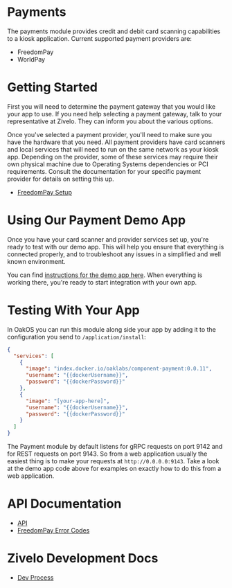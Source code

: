 # Payments

The payments module provides credit and debit card scanning capabilities to a kiosk application.  Current supported payment providers are:

* FreedomPay
* WorldPay

# Getting Started

First you will need to determine the payment gateway that you would like your app to use.  If you need help selecting a payment gateway, talk to your representative at Zivelo.  They can inform you about the various options.

Once you've selected a payment provider, you'll need to make sure you have the hardware that you need.  All payment providers have card scanners and local services that will need to run on the same network as your kiosk app.  Depending on the provider, some of these services may require their own physical machine due to Operating Systems dependencies or PCI requirements.  Consult the documentation for your specific payment provider for details on setting this up.

* [FreedomPay Setup](docs/freedompay-setup.md)

# Using Our Payment Demo App

Once you have your card scanner and provider services set up, you're ready to test with our demo app.  This will help you ensure that everything is connected properly, and to troubleshoot any issues in a simplified and well known environment.

You can find [instructions for the demo app here](https://github.com/OakLabsInc/payment-demo/).  When everything is working there, you're ready to start integration with your own app.

# Testing With Your App

In OakOS you can run this module along side your app by adding it to the configuration you send to `/application/install`:

```json
{
  "services": [
    {
      "image": "index.docker.io/oaklabs/component-payment:0.0.11",
      "username": "{{dockerUsername}}",
      "password": "{{dockerPassword}}"
    },
    {
      "image": "[your-app-here]",
      "username": "{{dockerUsername}}",
      "password": "{{dockerPassword}}"
    }
  ]
}
```

The Payment module by default listens for gRPC requests on port 9142 and for REST requests on port 9143.  So from a web application usually the easiest thing is to make your requests at `http://0.0.0.0:9143`.  Take a look at the demo app code above for examples on exactly how to do this from a web application.

# API Documentation

* [API](docs/api.md)
* [FreedomPay Error Codes](docs/freedompay_error_codes.pdf)

# Zivelo Development Docs

* [Dev Process](docs/development.md)
